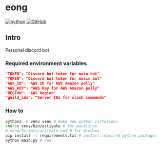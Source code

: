 # eong
[![python](https://img.shields.io/badge/python-3.9-blue)](https://www.python.org/)
[![GitHub](https://img.shields.io/badge/license-MIT-brightgreen)](LICENSE)

## Intro
Personal discord bot

### Required environment variables
```json
"TOKEN": "Discord bot token for main bot"
"TOKEN": "Discord bot token for music bot"
"AWS_ID": "AWS ID for AWS Amazon polly"
"AWS_KEY": "AWS Key for AWS Amazon polly"
"REGION": "AWS Region"
"guild_ids": "Server IDs for slash commands"
```

### How to
```bash
python3 -m venv venv # make new python virtualenv
source venv/bin/activate # for mac&linux
# venv/Scripts/activate.cmd # for Windows
pip install -r requirements.txt # install required python packages
python main.py # run
```
